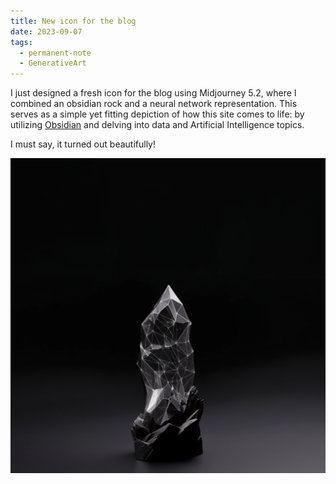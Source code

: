 ```yaml
---
title: New icon for the blog
date: 2023-09-07
tags:
  - permanent-note
  - GenerativeArt
---
```

I just designed a fresh icon for the blog using Midjourney 5.2, where I combined an obsidian rock and a neural network representation. This serves as a simple yet fitting depiction of how this site comes to life: by utilizing [Obsidian](notes/My%20workflow%20for%20my%20public%20second%20brain.md) and delving into data and Artificial Intelligence topics.

I must say, it turned out beautifully!

![](notes/attachments/obsidian-nn-icon.png)